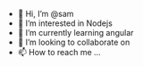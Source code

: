 - 👋 Hi, I’m @sam
- 👀 I’m interested in Nodejs
- 🌱 I’m currently learning angular
- 💞️ I’m looking to collaborate on 
- 📫 How to reach me ...

<!---
sambouch79/sambouch79 is a ✨ special ✨ repository because its `README.md` (this file) appears on your GitHub profile.
You can click the Preview link to take a look at your changes.
--->
